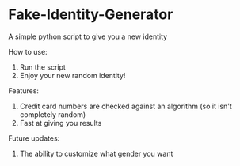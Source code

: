 # Fake-Identity-Generator
A simple python script to give you a new identity

How to use:
  1. Run the script
  2. Enjoy your new random identity!
 
Features:
  1. Credit card numbers are checked against an algorithm (so it isn't completely random)
  2. Fast at giving you results

Future updates:
  1. The ability to customize what gender you want
 
